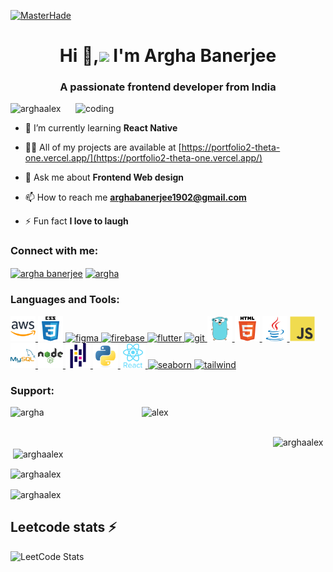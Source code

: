[![MasterHade](https://1.bp.blogspot.com/-7A4WynwLsMw/XbBpCXG8fHI/AAAAAAAAMt4/uOa1bpLskYgrwGbllhSu2SDj_Mig8SXJQCLcBGAsYHQ/s1600/2000_600px.gif)](https://rishavchanda.io)
<h1 align="center">Hi 👋,<img src='https://user-images.githubusercontent.com/74038190/206662607-d9e7591e-bbf9-42f9-9386-29efc927bc16.gif' width="20"> I'm Argha Banerjee</h1> 
<h3 align="center">A passionate frontend developer from India</h3>

<img align="right" alt="coding" width="400" src="https://media3.giphy.com/media/RbDKaczqWovIugyJmW/giphy.gif?cid=6c09b952oxp1v810ddbm5i8g7rdh7exgc60b7r9guaqd1zvb&ep=v1_gifs_search&rid=giphy.gif&ct=g ">


<p align="left"> <img src="https://komarev.com/ghpvc/?username=arghaalex&label=Profile%20views&color=0e75b6&style=flat" alt="arghaalex" /> </p>


- 🌱 I’m currently learning **React Native**

- 👨‍💻 All of my projects are available at [https://portfolio2-theta-one.vercel.app/](https://portfolio2-theta-one.vercel.app/)

- 💬 Ask me about **Frontend Web design**

- 📫 How to reach me **arghabanerjee1902@gmail.com**

- ⚡ Fun fact **I love to laugh**

<h3 align="left">Connect with me:</h3>
<p align="left">
<a href="https://linkedin.com/in/argha banerjee" target="blank"><img align="center" src="https://raw.githubusercontent.com/rahuldkjain/github-profile-readme-generator/master/src/images/icons/Social/linked-in-alt.svg" alt="argha banerjee" height="30" width="40" /></a>
<a href="https://www.leetcode.com/argha" target="blank"><img align="center" src="https://raw.githubusercontent.com/rahuldkjain/github-profile-readme-generator/master/src/images/icons/Social/leet-code.svg" alt="argha" height="30" width="40" /></a>
</p>

<h3 align="left">Languages and Tools:</h3>
<p align="left"> <a href="https://aws.amazon.com" target="_blank" rel="noreferrer"> <img src="https://raw.githubusercontent.com/devicons/devicon/master/icons/amazonwebservices/amazonwebservices-original-wordmark.svg" alt="aws" width="40" height="40"/> </a> <a href="https://www.w3schools.com/css/" target="_blank" rel="noreferrer"> <img src="https://raw.githubusercontent.com/devicons/devicon/master/icons/css3/css3-original-wordmark.svg" alt="css3" width="40" height="40"/> </a> <a href="https://www.figma.com/" target="_blank" rel="noreferrer"> <img src="https://www.vectorlogo.zone/logos/figma/figma-icon.svg" alt="figma" width="40" height="40"/> </a> <a href="https://firebase.google.com/" target="_blank" rel="noreferrer"> <img src="https://www.vectorlogo.zone/logos/firebase/firebase-icon.svg" alt="firebase" width="40" height="40"/> </a> <a href="https://flutter.dev" target="_blank" rel="noreferrer"> <img src="https://www.vectorlogo.zone/logos/flutterio/flutterio-icon.svg" alt="flutter" width="40" height="40"/> </a> <a href="https://git-scm.com/" target="_blank" rel="noreferrer"> <img src="https://www.vectorlogo.zone/logos/git-scm/git-scm-icon.svg" alt="git" width="40" height="40"/> </a> <a href="https://golang.org" target="_blank" rel="noreferrer"> <img src="https://raw.githubusercontent.com/devicons/devicon/master/icons/go/go-original.svg" alt="go" width="40" height="40"/> </a> <a href="https://www.w3.org/html/" target="_blank" rel="noreferrer"> <img src="https://raw.githubusercontent.com/devicons/devicon/master/icons/html5/html5-original-wordmark.svg" alt="html5" width="40" height="40"/> </a> <a href="https://www.java.com" target="_blank" rel="noreferrer"> <img src="https://raw.githubusercontent.com/devicons/devicon/master/icons/java/java-original.svg" alt="java" width="40" height="40"/> </a> <a href="https://developer.mozilla.org/en-US/docs/Web/JavaScript" target="_blank" rel="noreferrer"> <img src="https://raw.githubusercontent.com/devicons/devicon/master/icons/javascript/javascript-original.svg" alt="javascript" width="40" height="40"/> </a> <a href="https://www.mysql.com/" target="_blank" rel="noreferrer"> <img src="https://raw.githubusercontent.com/devicons/devicon/master/icons/mysql/mysql-original-wordmark.svg" alt="mysql" width="40" height="40"/> </a> <a href="https://nodejs.org" target="_blank" rel="noreferrer"> <img src="https://raw.githubusercontent.com/devicons/devicon/master/icons/nodejs/nodejs-original-wordmark.svg" alt="nodejs" width="40" height="40"/> </a> <a href="https://pandas.pydata.org/" target="_blank" rel="noreferrer"> <img src="https://raw.githubusercontent.com/devicons/devicon/2ae2a900d2f041da66e950e4d48052658d850630/icons/pandas/pandas-original.svg" alt="pandas" width="40" height="40"/> </a> <a href="https://www.python.org" target="_blank" rel="noreferrer"> <img src="https://raw.githubusercontent.com/devicons/devicon/master/icons/python/python-original.svg" alt="python" width="40" height="40"/> </a> <a href="https://reactjs.org/" target="_blank" rel="noreferrer"> <img src="https://raw.githubusercontent.com/devicons/devicon/master/icons/react/react-original-wordmark.svg" alt="react" width="40" height="40"/> </a> <a href="https://seaborn.pydata.org/" target="_blank" rel="noreferrer"> <img src="https://seaborn.pydata.org/_images/logo-mark-lightbg.svg" alt="seaborn" width="40" height="40"/> </a> <a href="https://tailwindcss.com/" target="_blank" rel="noreferrer"> <img src="https://www.vectorlogo.zone/logos/tailwindcss/tailwindcss-icon.svg" alt="tailwind" width="40" height="40"/> </a> </p>

<h3 align="left">Support:</h3>
<p><a href="https://www.buymeacoffee.com/argha"> <img align="left" src="https://cdn.buymeacoffee.com/buttons/v2/default-yellow.png" height="50" width="210" alt="argha" /></a><a href="https://ko-fi.com/alex"> <img align="left" src="https://cdn.ko-fi.com/cdn/kofi3.png?v=3" height="50" width="210" alt="alex" /></a></p><br><br>

<p><img align="left" src="https://github-readme-stats.vercel.app/api/top-langs?username=arghaalex&show_icons=true&locale=en&layout=compact" alt="arghaalex" /></p>

<p>&nbsp;<img align="center" src="https://github-readme-stats.vercel.app/api?username=arghaalex&show_icons=true&locale=en" alt="arghaalex" /></p>

<p><img align="center" src="https://github-readme-streak-stats.herokuapp.com/?user=arghaalex&" alt="arghaalex" /></p>
<p><img align="center" src="https://user-images.githubusercontent.com/48355572/205911047-018378cb-c2e9-4a19-9d0a-0c3f6b559c42.png" alt="arghaalex" /></p>


## Leetcode stats ⚡
![LeetCode Stats](https://leetcard.jacoblin.cool/argha2002?theme=radical&font=Fira%20Mono&ext=heatmap)
